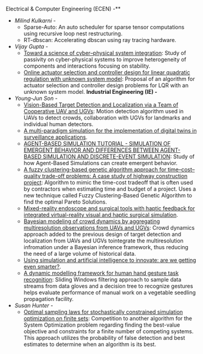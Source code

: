Electrical & Computer Engineering (ECEN) -**
- *Milind Kulkarni -* 
	- Sparse-Auto: An auto scheduler for sparse tensor computations using recursive loop nest restructuring.
	- RT-dbscan: Accelerating dbscan using ray tracing hardware.
- *Vijay Gupta -*
	- [Toward a science of cyber–physical system integration](https://ieeexplore.ieee.org/abstract/document/6008519/): Study of passivity on cyber-physical systems to improve heterogeneity of components and interactions focusing on stability.
	- [Online actuator selection and controller design for linear quadratic regulation with unknown system model](https://ieeexplore.ieee.org/abstract/document/10582506/): Proposal of an algorithm for actuator selection and controller design problems for LQR with an unknown system model.
**Industrial Engineering (IE) -**
- *Young-Jun Son* -
	- [Vision-Based Target Detection and Localization via a Team of Cooperative UAV and UGVs](https://ieeexplore.ieee.org/abstract/document/7330001): Motion detection algorithm used in UAVs to detect crowds, collaboration with UGVs for landmarks and individual human detectors.
	- [A multi-paradigm simulation for the implementation of digital twins in surveillance applications](https://search.proquest.com/openview/919c30fdacc9c2ef0a565aba40dad21a/1?pq-origsite=gscholar&cbl=51908).
	- [AGENT-BASED SIMULATION TUTORIAL - SIMULATION OF EMERGENT BEHAVIOR AND DIFFERENCES BETWEEN AGENT-BASED SIMULATION AND DISCRETE-EVENT SIMULATION](https://citeseerx.ist.psu.edu/document?repid=rep1&type=pdf&doi=b6475d52c0919751ac52440cbbf9ce0e105c6016): Study of how Agent-Based Simulations can create emergent behavior.
	- [A fuzzy clustering-based genetic algorithm approach for time–cost–quality trade-off problems: A case study of highway construction project](https://www.sciencedirect.com/science/article/pii/S0952197613000936): Algorithm to mimic the time-cost tradeoff that is often used by contractors when estimating time and budget of a project. Uses a new technique called Fuzzy Clustering-Based Genetic Algorithm to find the optimal Pareto Solutions.
	- [Mixed-reality endoscope and surgical tools with haptic feedback for integrated virtual-reality visual and haptic surgical simulation](https://patents.google.com/patent/US12118895B2/en).
	- [Bayesian modeling of crowd dynamics by aggregating multiresolution observations from UAVs and UGVs](https://ieeexplore.ieee.org/abstract/document/9705636/): Crowd dynamics approach added to the previous design of target detection and localization from UAVs and UGVs tointegrate the multiresolution infromation under a Bayesian inference framework, thus reducing the need of a large volume of historical data.
	- [Using simulation and artificial intelligence to innovate: are we getting even smarter?](https://ieeexplore.ieee.org/abstract/document/9715402/).
	- [A dynamic modelling framework for human hand gesture task recognition](https://arxiv.org/abs/1911.03923): Sliding Windows filtering approach to sample data streams from data gloves and a decision tree to recognize gestures helps evaluate performance of manual work on a vegetable seedling propagation facility.
- *Susan Hunter* -
	- [Optimal sampling laws for stochastically constrained simulation optimization on finite sets](https://pubsonline.informs.org/doi/abs/10.1287/ijoc.1120.0519): Competition to another algorithm for the System Optimization problem regarding finding the best-value objective and constraints for a finite number of competing systems. This approach utilizes the probability of false detection and best estimates to determine when an algorithm is its best.